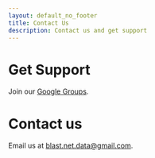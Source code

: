 ```yaml
---
layout: default_no_footer
title: Contact Us
description: Contact us and get support
---
```


# Get Support
Join our [Google Groups](https://groups.google.com/g/blastnetdata).


# Contact us
Email us at [blast.net.data@gmail.com](mailto:blast.net.data@gmail.com).


